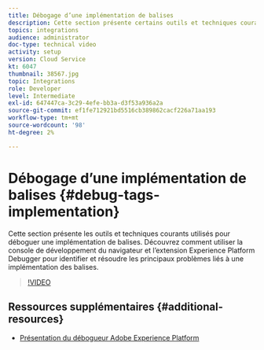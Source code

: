 ```yaml
---
title: Débogage d’une implémentation de balises
description: Cette section présente certains outils et techniques courants pour déboguer une implémentation de balises. Découvrez comment utiliser la console de développement du navigateur et l’extension Experience Platform Debugger pour identifier et résoudre les principaux problèmes liés à une implémentation des balises.
topics: integrations
audience: administrator
doc-type: technical video
activity: setup
version: Cloud Service
kt: 6047
thumbnail: 38567.jpg
topic: Integrations
role: Developer
level: Intermediate
exl-id: 647447ca-3c29-4efe-bb3a-d3f53a936a2a
source-git-commit: ef1fe712921bd5516cb389862cacf226a71aa193
workflow-type: tm+mt
source-wordcount: '98'
ht-degree: 2%

---
```


# Débogage d’une implémentation de balises {#debug-tags-implementation}

Cette section présente les outils et techniques courants utilisés pour déboguer une implémentation de balises. Découvrez comment utiliser la console de développement du navigateur et l’extension Experience Platform Debugger pour identifier et résoudre les principaux problèmes liés à une implémentation des balises.

>[!VIDEO](https://video.tv.adobe.com/v/38567?quality=12&learn=on)

## Ressources supplémentaires {#additional-resources}

* [Présentation du débogueur Adobe Experience Platform](https://experienceleague.adobe.com/docs/platform-learn/data-collection/debugger/overview.html)
